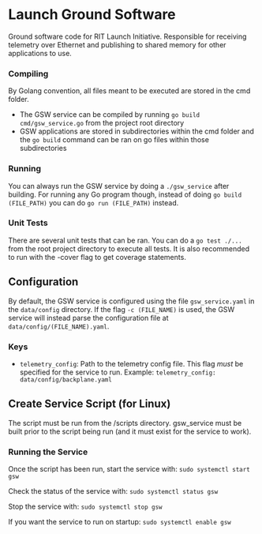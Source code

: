 # Launch Ground Software
Ground software code for RIT Launch Initiative. Responsible for receiving telemetry over Ethernet and publishing to shared memory for other applications to use.

### Compiling
By Golang convention, all files meant to be executed are stored in the cmd folder. 
* The GSW service can be compiled by running `go build cmd/gsw_service.go` from the project root directory
* GSW applications are stored in subdirectories within the cmd folder and the `go build` command can be ran on go files within those subdirectories

### Running
You can always run the GSW service by doing a `./gsw_service` after building. For running any Go program though, instead of doing `go build (FILE_PATH)` you can do `go run (FILE_PATH)` instead.

### Unit Tests
There are several unit tests that can be ran. You can do a `go test ./...` from the root project directory to execute all tests. It is also recommended to run with the -cover
flag to get coverage statements.

## Configuration
By default, the GSW service is configured using the file `gsw_service.yaml` in the `data/config` directory. If the flag `-c (FILE_NAME)` is used, the GSW service will instead parse the configuration file at `data/config/(FILE_NAME).yaml`.

### Keys
* `telemetry_config`: Path to the telemetry config file. This flag *must* be specified for the service to run. Example: `telemetry_config: data/config/backplane.yaml`

## Create Service Script (for Linux)
The script must be run from the /scripts directory.
gsw_service must be built prior to the script being run (and it must exist for the service to work).

### Running the Service
Once the script has been run, start the service with:
`sudo systemctl start gsw`

Check the status of the service with:
`sudo systemctl status gsw`

Stop the service with:
`sudo systemctl stop gsw`

If you want the service to run on startup:
`sudo systemctl enable gsw`
